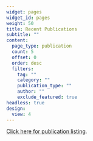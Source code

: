 ```yaml
---
widget: pages
widget_id: pages
weight: 50
title: Recent Publications
subtitle: ""
content:
  page_type: publication
  count: 5
  offset: 0
  order: desc
  filters:
    tag: ""
    category: ""
    publication_type: ""
    author: ""
    exclude_featured: true
headless: true
design:
  view: 4
---
```



[Click here for publication listing](./publication/).

